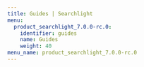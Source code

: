 ```yaml
---
title: Guides | Searchlight
menu:
  product_searchlight_7.0.0-rc.0:
    identifier: guides
    name: Guides
    weight: 40
menu_name: product_searchlight_7.0.0-rc.0
---
```

